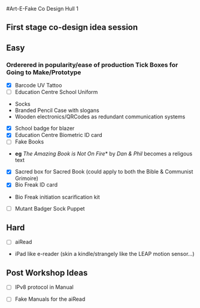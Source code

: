 #Art-E-Fake Co Design Hull 1
## First stage co-design idea session

## Easy
### Orderered in popularity/ease of production Tick Boxes for **Going to Make/Prototype**

 - [x] Barcode UV Tattoo
 - [ ] Education Centre School Uniform
  * Socks
  * Branded Pencil Case with slogans
  * Wooden electronics/QRCodes as redundant communication systems
  - [x] School badge for blazer
  - [x] Education Centre Biometric ID card
 - [ ] Fake Books 
  * **eg** *The Amazing Book is Not On Fire** by *Dan & Phil* becomes a religous text
 - [x] Sacred box for Sacred Book (could apply to both the Bible & Communist Grimoire)
 - [x] Bio Freak ID card 
  * Bio Freak initiation scarification kit

 - [ ] Mutant Badger Sock Puppet

## Hard

 - [ ] aiRead
  * iPad like e-reader (skin a kindle/strangely like the LEAP motion sensor...)


## Post Workshop Ideas

 - [ ] IPv8 protocol in Manual
 - [ ]  Fake Manuals for the aiRead

